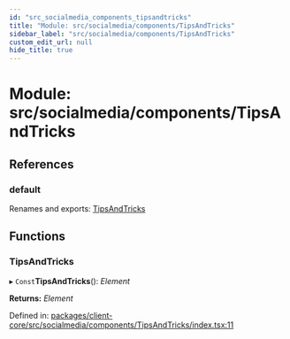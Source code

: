```yaml
---
id: "src_socialmedia_components_tipsandtricks"
title: "Module: src/socialmedia/components/TipsAndTricks"
sidebar_label: "src/socialmedia/components/TipsAndTricks"
custom_edit_url: null
hide_title: true
---
```


# Module: src/socialmedia/components/TipsAndTricks

## References

### default

Renames and exports: [TipsAndTricks](src_socialmedia_components_tipsandtricks.md#tipsandtricks)

## Functions

### TipsAndTricks

▸ `Const`**TipsAndTricks**(): *Element*

**Returns:** *Element*

Defined in: [packages/client-core/src/socialmedia/components/TipsAndTricks/index.tsx:11](https://github.com/xr3ngine/xr3ngine/blob/716a06460/packages/client-core/src/socialmedia/components/TipsAndTricks/index.tsx#L11)
